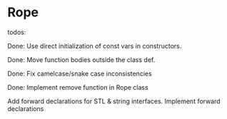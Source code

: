 # Rope

todos:

  Done: Use direct initialization of const vars in constructors.

  Done: Move function bodies outside the class def.

  Done: Fix camelcase/snake case inconsistencies

  Done: Implement remove function in Rope class

  Add forward declarations for STL & string interfaces.
  Implement forward declarations
